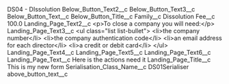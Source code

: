 <?xml version="1.0" encoding="UTF-8"?>
<CustomMetadata xmlns="http://soap.sforce.com/2006/04/metadata" xmlns:xsi="http://www.w3.org/2001/XMLSchema-instance" xmlns:xsd="http://www.w3.org/2001/XMLSchema">
    <label>DS04 - DIssolution</label>
    <values>
        <field>Below_Button_Text2__c</field>
        <value xsi:nil="true"/>
    </values>
    <values>
        <field>Below_Button_Text3__c</field>
        <value xsi:nil="true"/>
    </values>
    <values>
        <field>Below_Button_Text__c</field>
        <value xsi:nil="true"/>
    </values>
    <values>
        <field>Below_Button_Title__c</field>
        <value xsi:nil="true"/>
    </values>
    <values>
        <field>Family__c</field>
        <value xsi:type="xsd:string">Dissolution</value>
    </values>
    <values>
        <field>Fee__c</field>
        <value xsi:type="xsd:double">100.0</value>
    </values>
    <values>
        <field>Landing_Page_Text2__c</field>
        <value xsi:type="xsd:string">&lt;p&gt;To close a company you will need:&lt;/p&gt;</value>
    </values>
    <values>
        <field>Landing_Page_Text3__c</field>
        <value xsi:type="xsd:string">&lt;ul class=&quot;list list-bullet&quot;&gt;
        &lt;li&gt;the company number&lt;/li&gt;
        &lt;li&gt;the company authentication code&lt;/li&gt;
        &lt;li&gt;an email address for each director&lt;/li&gt;
        &lt;li&gt;a credit or debit card&lt;/li&gt;
      &lt;/ul&gt;</value>
    </values>
    <values>
        <field>Landing_Page_Text4__c</field>
        <value xsi:nil="true"/>
    </values>
    <values>
        <field>Landing_Page_Text5__c</field>
        <value xsi:nil="true"/>
    </values>
    <values>
        <field>Landing_Page_Text6__c</field>
        <value xsi:nil="true"/>
    </values>
    <values>
        <field>Landing_Page_Text__c</field>
        <value xsi:type="xsd:string">Here is the actions need it</value>
    </values>
    <values>
        <field>Landing_Page_Title__c</field>
        <value xsi:type="xsd:string">This is my new form</value>
    </values>
    <values>
        <field>Serialisation_Class_Name__c</field>
        <value xsi:type="xsd:string">DS01Serialiser</value>
    </values>
    <values>
        <field>above_button_text__c</field>
        <value xsi:nil="true"/>
    </values>
</CustomMetadata>
